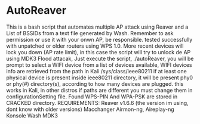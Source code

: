 # AutoReaver
This is a bash script that automates multiple AP attack using Reaver and a List of BSSIDs from a text file generated by Wash.
Remember to ask permission or use it with your onwn AP, be responsible. tested successfully with unpatched or older routers using  WPS 1.0.
More recent devices will lock you down (AP rate limit), in this case the script will try to unlock de AP using MDK3 Flood attacak,
Just execute the script, ./autoReaver, you will be prompt to select a WIFI device from a list of devices available,
WIFI devices info are retrieved from the path in Kali /sys/class/ieee80211
if at least one physical device is present inside ieee80211 directory, it will be present phy0 or phy(#) directory(s),
according to how many devices are plugged.
this works in Kali, in other distros if paths are different you must change them in configurationSetting file.
Found WPS-PIN And WPA-PSK are stored in CRACKED directory.
REQUIREMENTS:
Reaver v1.6.6 (the version im using, dont know with older versions)
Macchanger
Airmon-ng, Aireplay-ng
Konsole
Wash
MDK3

